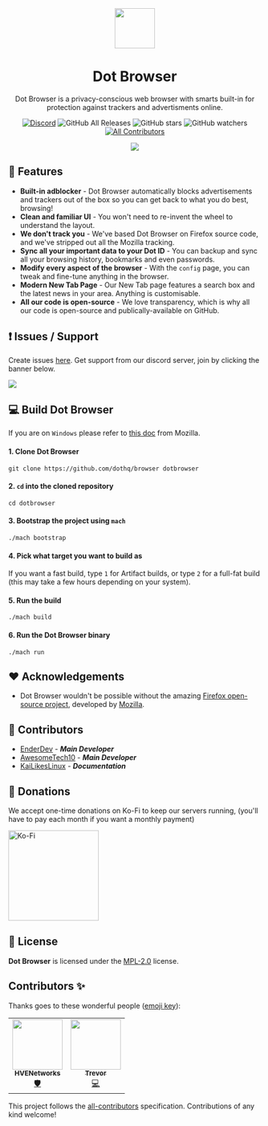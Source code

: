 <div align="center">
<img src="https://i.imgur.com/u6zGT4z.png" height="80" length="80">

# Dot Browser
Dot Browser is a privacy-conscious web browser with smarts built-in for protection against trackers and advertisments online.

[![Discord](https://discordapp.com/api/guilds/525056817399726102/widget.png?style=shield)](https://invite.gg/dot)
![GitHub All Releases](https://img.shields.io/github/downloads/dothq/browser/total?color=black) ![GitHub stars](https://img.shields.io/github/stars/dothq/browser?style=social) ![GitHub watchers](https://img.shields.io/github/watchers/dothq/browser?style=social) <!-- ALL-CONTRIBUTORS-BADGE:START - Do not remove or modify this section -->[![All Contributors](https://img.shields.io/badge/all_contributors-3-orange.svg?style=flat-square)](#contributors-)
<!-- ALL-CONTRIBUTORS-BADGE:END -->

<img src="https://dothq.co/static/landing-showcase-0a396cdd550cc2515aa0925f4aa01f31.png" />

</div>

## 🚀 Features

* **Built-in adblocker** - Dot Browser automatically blocks advertisements and trackers out of the box so you can get back to what you do best, browsing!
* **Clean and familiar UI** - You won't need to re-invent the wheel to understand the layout.
* **We don't track you** - We've based Dot Browser on Firefox source code, and we've stripped out all the Mozilla tracking.
* **Sync all your important data to your Dot ID** - You can backup and sync all your browsing history, bookmarks and even passwords.
* **Modify every aspect of the browser** - With the `config` page, you can tweak and fine-tune anything in the browser. 
* **Modern New Tab Page** - Our New Tab page features a search box and the latest news in your area. Anything is customisable.
* **All our code is open-source** - We love transparency, which is why all our code is open-source and publically-available on GitHub.

## ❗ Issues / Support
Create issues [here](https://github.com/dothq/browser/issues/new). Get support from our discord server, join by clicking the banner below.

<a href="https://invite.gg/dot">
  <img src="https://discordapp.com/api/guilds/525056817399726102/widget.png?style=banner2" />
</a>

## 💻 Build Dot Browser
If you are on `Windows` please refer to [this doc](https://firefox-source-docs.mozilla.org/setup/windows_build.html) from Mozilla.

#### 1. Clone Dot Browser
    git clone https://github.com/dothq/browser dotbrowser
#### 2. `cd` into the cloned repository
    cd dotbrowser
   
#### 3. Bootstrap the project using `mach`
    ./mach bootstrap
    
#### 4. Pick what target you want to build as
If you want a fast build, type `1` for Artifact builds, or type `2` for a full-fat build (this may take a few hours depending on your system).

#### 5. Run the build
    ./mach build
    
#### 6. Run the Dot Browser binary
    ./mach run

## ❤️ Acknowledgements
- Dot Browser wouldn't be possible without the amazing [Firefox open-source project](https://hg.mozilla.org/mozilla-central/), developed by [Mozilla](https://mozilla.org).

## 🤝 Contributors
- [EnderDev](https://github.com/EnderDev) - ***Main Developer***
- [AwesomeTech10](https://github.com/AwesomeTech10) - ***Main Developer***
- [KaiLikesLinux](https://github.com/KaiLikesLinux) - ***Documentation***

## 💸 Donations
We accept one-time donations on Ko-Fi to keep our servers running, (you'll have to pay each month if you want a monthly payment)

<a href="https://ko-fi.com/dothq">
  <img alt="Ko-Fi" width="180" src="https://i.imgur.com/Di0tfki.png" />
</a>

## 📜 License
**Dot Browser** is licensed under the [MPL-2.0](https://www.mozilla.org/en-US/MPL/2.0) license.

## Contributors ✨

Thanks goes to these wonderful people ([emoji key](https://allcontributors.org/docs/en/emoji-key)):

<!-- ALL-CONTRIBUTORS-LIST:START - Do not remove or modify this section -->
<!-- prettier-ignore-start -->
<!-- markdownlint-disable -->
<table>
  <tr>
    <td align="center"><a href="https://github.com/HVENetworks"><img src="https://avatars2.githubusercontent.com/u/36706682?v=4" width="100px;" alt=""/><br /><sub><b>HVENetworks</b></sub></a><br /><a href="#security-HVENetworks" title="Security">🛡️</a></td>
    <td align="center"><a href="http://awesometech10.js.org"><img src="https://avatars1.githubusercontent.com/u/22264706?v=4" width="100px;" alt=""/><br /><sub><b>Trevor</b></sub></a><br /><a href="https://github.com/dothq/browser/commits?author=AwesomeTech10" title="Code">💻</a></td>

  </tr>
</table>

<!-- markdownlint-enable -->
<!-- prettier-ignore-end -->
<!-- ALL-CONTRIBUTORS-LIST:END -->

This project follows the [all-contributors](https://github.com/all-contributors/all-contributors) specification. Contributions of any kind welcome!
